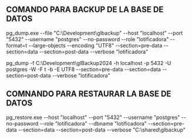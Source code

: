 ## COMANDO PARA BACKUP DE LA BASE DE DATOS

pg_dump.exe --file "C:\\Development\\glbackup" --host "localhost" --port "5432" --username "postgres" --no-password --role "lotificadora" --format=t --large-objects --encoding "UTF8" --section=pre-data --section=data --section=post-data --verbose "lotificadora"

pg_dump -f C:\Development\glBackup2024 -h localhost -p 5432 -U postgres -W -F t -b -E UTF8 --section=pre-data --section=data --section=post-data --verbose "lotificadora"

## COMNANDO PARA RESTAURAR LA BASE DE DATOS

pg_restore.exe --host "localhost" --port "5432" --username "postgres"
--no-password --role "lotificadora" --dbname "lotificadora" --section=pre-data --section=data --section=post-data --verbose "C:\\shared\\glbackup"
